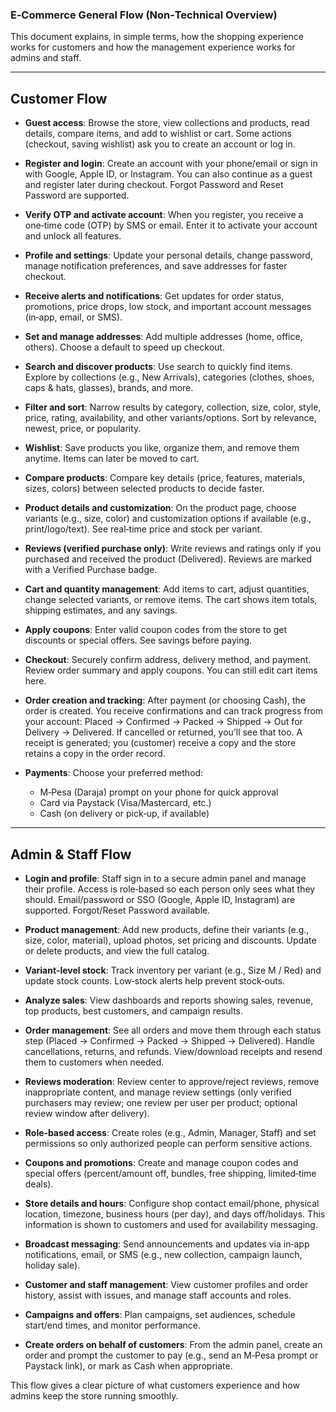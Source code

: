 ### E‑Commerce General Flow (Non‑Technical Overview)

This document explains, in simple terms, how the shopping experience works for customers and how the management experience works for admins and staff.

---

## Customer Flow

- **Guest access**: Browse the store, view collections and products, read details, compare items, and add to wishlist or cart. Some actions (checkout, saving wishlist) ask you to create an account or log in.

- **Register and login**: Create an account with your phone/email or sign in with Google, Apple ID, or Instagram. You can also continue as a guest and register later during checkout. Forgot Password and Reset Password are supported.

- **Verify OTP and activate account**: When you register, you receive a one‑time code (OTP) by SMS or email. Enter it to activate your account and unlock all features.

- **Profile and settings**: Update your personal details, change password, manage notification preferences, and save addresses for faster checkout.

- **Receive alerts and notifications**: Get updates for order status, promotions, price drops, low stock, and important account messages (in‑app, email, or SMS).

- **Set and manage addresses**: Add multiple addresses (home, office, others). Choose a default to speed up checkout.

- **Search and discover products**: Use search to quickly find items. Explore by collections (e.g., New Arrivals), categories (clothes, shoes, caps & hats, glasses), brands, and more.

- **Filter and sort**: Narrow results by category, collection, size, color, style, price, rating, availability, and other variants/options. Sort by relevance, newest, price, or popularity.

- **Wishlist**: Save products you like, organize them, and remove them anytime. Items can later be moved to cart.

- **Compare products**: Compare key details (price, features, materials, sizes, colors) between selected products to decide faster.

- **Product details and customization**: On the product page, choose variants (e.g., size, color) and customization options if available (e.g., print/logo/text). See real‑time price and stock per variant.

- **Reviews (verified purchase only)**: Write reviews and ratings only if you purchased and received the product (Delivered). Reviews are marked with a Verified Purchase badge.

- **Cart and quantity management**: Add items to cart, adjust quantities, change selected variants, or remove items. The cart shows item totals, shipping estimates, and any savings.

- **Apply coupons**: Enter valid coupon codes from the store to get discounts or special offers. See savings before paying.

- **Checkout**: Securely confirm address, delivery method, and payment. Review order summary and apply coupons. You can still edit cart items here.

- **Order creation and tracking**: After payment (or choosing Cash), the order is created. You receive confirmations and can track progress from your account: Placed → Confirmed → Packed → Shipped → Out for Delivery → Delivered. If cancelled or returned, you’ll see that too. A receipt is generated; you (customer) receive a copy and the store retains a copy in the order record.

- **Payments**: Choose your preferred method:
  - M‑Pesa (Daraja) prompt on your phone for quick approval
  - Card via Paystack (Visa/Mastercard, etc.)
  - Cash (on delivery or pick‑up, if available)

---

## Admin & Staff Flow

- **Login and profile**: Staff sign in to a secure admin panel and manage their profile. Access is role‑based so each person only sees what they should. Email/password or SSO (Google, Apple ID, Instagram) are supported. Forgot/Reset Password available.

- **Product management**: Add new products, define their variants (e.g., size, color, material), upload photos, set pricing and discounts. Update or delete products, and view the full catalog.

- **Variant‑level stock**: Track inventory per variant (e.g., Size M / Red) and update stock counts. Low‑stock alerts help prevent stock‑outs.

- **Analyze sales**: View dashboards and reports showing sales, revenue, top products, best customers, and campaign results.

- **Order management**: See all orders and move them through each status step (Placed → Confirmed → Packed → Shipped → Delivered). Handle cancellations, returns, and refunds. View/download receipts and resend them to customers when needed.

- **Reviews moderation**: Review center to approve/reject reviews, remove inappropriate content, and manage review settings (only verified purchasers may review; one review per user per product; optional review window after delivery).

- **Role‑based access**: Create roles (e.g., Admin, Manager, Staff) and set permissions so only authorized people can perform sensitive actions.

- **Coupons and promotions**: Create and manage coupon codes and special offers (percent/amount off, bundles, free shipping, limited‑time deals).

- **Store details and hours**: Configure shop contact email/phone, physical location, timezone, business hours (per day), and days off/holidays. This information is shown to customers and used for availability messaging.

- **Broadcast messaging**: Send announcements and updates via in‑app notifications, email, or SMS (e.g., new collection, campaign launch, holiday sale).

- **Customer and staff management**: View customer profiles and order history, assist with issues, and manage staff accounts and roles.

- **Campaigns and offers**: Plan campaigns, set audiences, schedule start/end times, and monitor performance.

- **Create orders on behalf of customers**: From the admin panel, create an order and prompt the customer to pay (e.g., send an M‑Pesa prompt or Paystack link), or mark as Cash when appropriate.

This flow gives a clear picture of what customers experience and how admins keep the store running smoothly.

